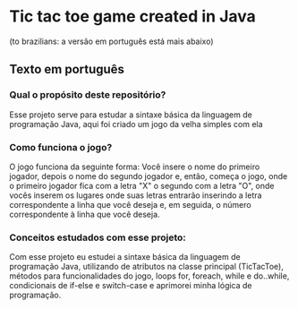 # Tic tac toe game created in Java
(to brazilians: a versão em português está mais abaixo)

## Texto em português 

### Qual o propósito deste repositório?
Esse projeto serve para estudar a sintaxe básica da linguagem de programação Java, aqui foi criado um jogo da velha simples com ela

### Como funciona o jogo?

O jogo funciona da seguinte forma: Você insere o nome do primeiro jogador, depois o nome do segundo jogador e, então, começa o jogo, onde o primeiro jogador fica com a letra "X" o segundo com a letra "O", onde vocês inserem os lugares onde suas letras entrarão inserindo a letra correspondente a linha que você deseja e, em seguida, o número correspondente à linha que você deseja.

### Conceitos estudados com esse projeto:
Com esse projeto eu estudei a sintaxe básica da linguagem de programação Java, utilizando de atributos na classe principal (TicTacToe), métodos para funcionalidades do jogo, loops for, foreach, while e do..while, condicionais de if-else e switch-case e aprimorei minha lógica de programação.
